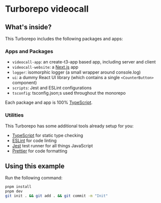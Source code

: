 # Turborepo videocall

## What's inside?

This Turborepo includes the following packages and apps:

### Apps and Packages

- `videocall-app`: an create-t3-app based app, including server and client
- `videocall-website`: a [Next.js](https://nextjs.org/) app
- `logger`: isomorphic logger (a small wrapper around console.log)
- `ui`: a dummy React UI library (which contains a single `<CounterButton>` component)
- `scripts`: Jest and ESLint configurations
- `tsconfig`: tsconfig.json;s used throughout the monorepo

Each package and app is 100% [TypeScript](https://www.typescriptlang.org/).

### Utilities

This Turborepo has some additional tools already setup for you:

- [TypeScript](https://www.typescriptlang.org/) for static type checking
- [ESLint](https://eslint.org/) for code linting
- [Jest](https://jestjs.io) test runner for all things JavaScript
- [Prettier](https://prettier.io) for code formatting

## Using this example

Run the following command:

```sh
pnpm install
pnpm dev
git init . && git add . && git commit -m "Init"
```
